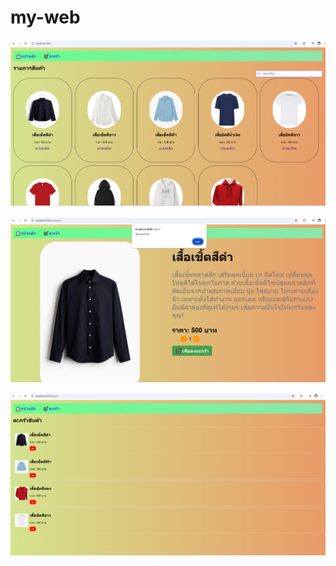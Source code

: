 # my-web

![web01](src/assets/web01.png)

![web02](src/assets/web02.png)

![web03](src/assets/web03.png)
